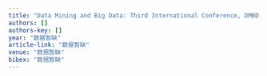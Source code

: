 ```yaml
---
title: "Data Mining and Big Data: Third International Conference, DMBD 2018, Shanghai, China, June 17–22, 2018, Proceedings"
authors: []
authors-key: []
year: "数据暂缺"
article-link: "数据暂缺"
venue: "数据暂缺"
bibex: "数据暂缺"
---
```

